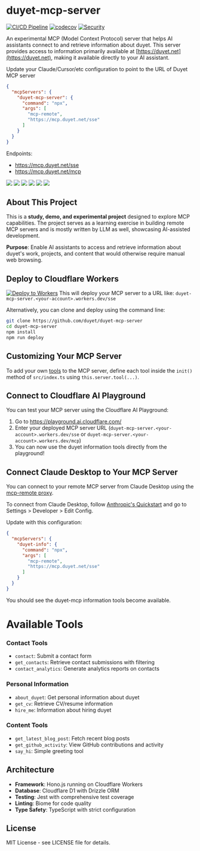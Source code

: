 # duyet-mcp-server

[![CI/CD Pipeline](https://github.com/duyet/duyet-mcp-server/workflows/CI/CD%20Pipeline/badge.svg)](https://github.com/duyet/duyet-mcp-server/actions)
[![codecov](https://codecov.io/gh/duyet/duyet-mcp-server/branch/master/graph/badge.svg)](https://codecov.io/gh/duyet/duyet-mcp-server)
[![Security](https://github.com/duyet/duyet-mcp-server/workflows/Security%20and%20Dependencies/badge.svg)](https://github.com/duyet/duyet-mcp-server/actions)

An experimental MCP (Model Context Protocol) server that helps AI assistants connect to and retrieve information about duyet. This server provides access to information primarily available at [https://duyet.net](https://duyet.net), making it available directly to your AI assistant.

Update your Claude/Cursor/etc configuration to point to the URL of Duyet MCP server

```json
{
  "mcpServers": {
    "duyet-mcp-server": {
      "command": "npx",
      "args": [
        "mcp-remote",
        "https://mcp.duyet.net/sse"
      ]
    }
  }
}
```

Endpoints:
- https://mcp.duyet.net/sse
- https://mcp.duyet.net/mcp

![](./.github/screenshots/screenshot-1.png)
![](./.github/screenshots/screenshot-2.png)
![](./.github/screenshots/screenshot-3.png)
![](./.github/screenshots/screenshot-4.png)
![](./.github/screenshots/screenshot-5.png)
![](./.github/screenshots/screenshot-6.png)

## About This Project

This is a **study, demo, and experimental project** designed to explore MCP capabilities. The project serves as a learning exercise in building remote MCP servers and is mostly written by LLM as well, showcasing AI-assisted development.

**Purpose**: Enable AI assistants to access and retrieve information about duyet's work, projects, and content that would otherwise require manual web browsing.

## Deploy to Cloudflare Workers

[![Deploy to Workers](https://deploy.workers.cloudflare.com/button)](https://deploy.workers.cloudflare.com/?url=https://github.com/duyet/duyet-mcp-server)
This will deploy your MCP server to a URL like: `duyet-mcp-server.<your-account>.workers.dev/sse`


Alternatively, you can clone and deploy using the command line:

```bash
git clone https://github.com/duyet/duyet-mcp-server
cd duyet-mcp-server
npm install
npm run deploy
```

## Customizing Your MCP Server

To add your own [tools](https://developers.cloudflare.com/agents/model-context-protocol/tools/) to the MCP server, define each tool inside the `init()` method of `src/index.ts` using `this.server.tool(...)`. 

## Connect to Cloudflare AI Playground

You can test your MCP server using the Cloudflare AI Playground:

1. Go to https://playground.ai.cloudflare.com/
2. Enter your deployed MCP server URL (`duyet-mcp-server.<your-account>.workers.dev/sse` or `duyet-mcp-server.<your-account>.workers.dev/mcp`)
3. You can now use the duyet information tools directly from the playground!

## Connect Claude Desktop to Your MCP Server

You can connect to your remote MCP server from Claude Desktop using the [mcp-remote proxy](https://www.npmjs.com/package/mcp-remote). 

To connect from Claude Desktop, follow [Anthropic's Quickstart](https://modelcontextprotocol.io/quickstart/user) and go to Settings > Developer > Edit Config.

Update with this configuration:

```json
{
  "mcpServers": {
    "duyet-info": {
      "command": "npx",
      "args": [
        "mcp-remote",
        "https://mcp.duyet.net/sse"
      ]
    }
  }
}
```

You should see the duyet-mcp information tools become available.

# Available Tools

### Contact Tools
- `contact`: Submit a contact form
- `get_contacts`: Retrieve contact submissions with filtering
- `contact_analytics`: Generate analytics reports on contacts

### Personal Information
- `about_duyet`: Get personal information about duyet
- `get_cv`: Retrieve CV/resume information
- `hire_me`: Information about hiring duyet

### Content Tools
- `get_latest_blog_post`: Fetch recent blog posts
- `get_github_activity`: View GitHub contributions and activity
- `say_hi`: Simple greeting tool

## Architecture

- **Framework**: Hono.js running on Cloudflare Workers
- **Database**: Cloudflare D1 with Drizzle ORM
- **Testing**: Jest with comprehensive test coverage
- **Linting**: Biome for code quality
- **Type Safety**: TypeScript with strict configuration

## License

MIT License - see LICENSE file for details.
